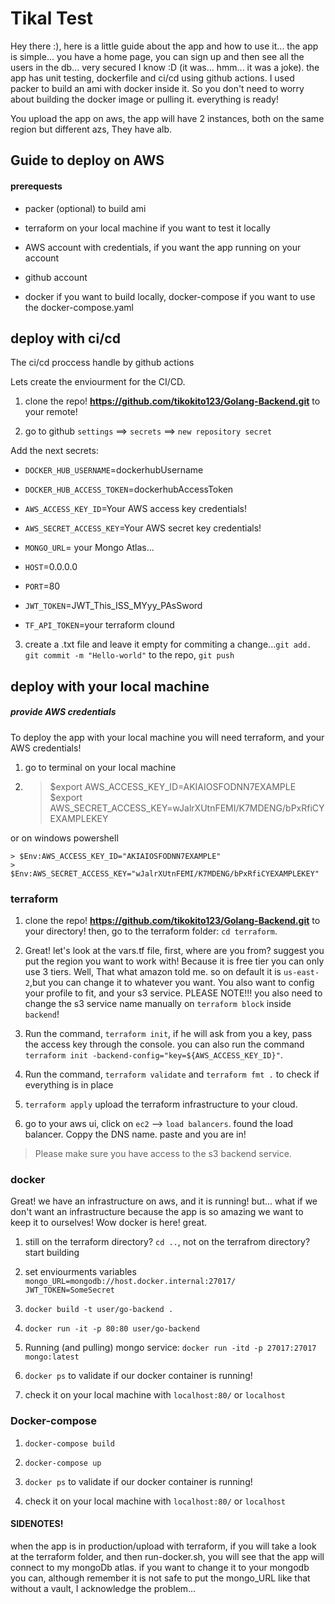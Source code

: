 # Tikal Test

Hey there :), here is a little guide about the app and how to use it...
the app is simple... you have a home page, you can sign up and then see all the users in the db...
very secured I know :D (it was... hmm... it was a joke). the app has unit testing, dockerfile and ci/cd using github actions.
I used packer to build an ami with docker inside it. So you don't need to worry about building the docker image or pulling it. everything is ready! 

You upload the app on aws, the app will have 2 instances, both on the same region but different azs,
They have alb.

## Guide to deploy on AWS

#### prerequests

- packer (optional) to build ami

- terraform on your local machine if you want to test it locally

- AWS account with credentials, if you want the app running on your account

- github account

- docker if you want to build locally, docker-compose if you want to use the docker-compose.yaml

## deploy with ci/cd

The ci/cd proccess handle by github actions

Lets create the enviourment for the CI/CD.

1. clone the repo! **https://github.com/tikokito123/Golang-Backend.git** to your remote!

2. go to github ```settings``` ==> ```secrets``` ==> ```new repository secret```

Add the next secrets:

- ```DOCKER_HUB_USERNAME```=dockerhubUsername
 
- ```DOCKER_HUB_ACCESS_TOKEN```=dockerhubAccessToken

- ```AWS_ACCESS_KEY_ID```=Your AWS access key credentials!

- ```AWS_SECRET_ACCESS_KEY```=Your AWS secret key credentials!

- ```MONGO_URL```= your Mongo Atlas...

- ```HOST```=0.0.0.0

- ```PORT```=80

- ```JWT_TOKEN```=JWT_This_ISS_MYyy_PAsSword

- ```TF_API_TOKEN```=your terraform clound


3. create a .txt file and leave it empty for commiting a change...```git add.``` ```git commit -m "Hello-world"``` to the repo, ```git push```




## deploy with your local machine


##### provide AWS credentials

To deploy the app with your local machine you will need terraform, and your AWS credentials!


1. go to terminal on your local machine

2.  > $export AWS_ACCESS_KEY_ID=AKIAIOSFODNN7EXAMPLE
    > $export AWS_SECRET_ACCESS_KEY=wJalrXUtnFEMI/K7MDENG/bPxRfiCYEXAMPLEKEY

or on windows powershell

    > $Env:AWS_ACCESS_KEY_ID="AKIAIOSFODNN7EXAMPLE"
    > $Env:AWS_SECRET_ACCESS_KEY="wJalrXUtnFEMI/K7MDENG/bPxRfiCYEXAMPLEKEY"

### terraform

1. clone the repo! **https://github.com/tikokito123/Golang-Backend.git** to your directory! then, go to the terraform folder: ```cd terraform```.


2. Great! let's look at the vars.tf file,
first, where are you from? suggest you put the region you want to work with! Because it is free tier you can only use 3 tiers. Well, That what amazon told me. so on default it is 
```us-east-2```,but you can change it to whatever you want. You also want to config your profile to fit, and your s3 service. PLEASE NOTE!!! you also need to change the s3 service name manually on ```terraform block``` inside ```backend```! 

3. Run the command, ```terraform init```, if he will ask from you a key, pass the access key through the console. you can also run the command ```terraform init -backend-config="key=${AWS_ACCESS_KEY_ID}"```.

4. Run the command, ```terraform validate``` and ```terraform fmt .``` to check if everything is in place


5. ```terraform apply``` upload the terraform infrastructure to your cloud.

6. go to your aws ui, click on `ec2` --> `load balancers`. found the load balancer. Coppy the DNS name. paste and you are in!

> Please make sure you have access to the s3 backend service.


### docker

Great! we have an infrastructure on aws, and it is running! but... what if we don't want an infrastructure because the app is so amazing we want to keep it to ourselves! Wow docker is here! great.

1. still on the terraform directory? ```cd ..```, not on the terrafrom directory? start building

2. set enviourments variables 
    `mongo_URL=mongodb://host.docker.internal:27017/`
    `JWT_TOKEN=SomeSecret`

3. `docker build -t user/go-backend .`

4. `docker run -it -p 80:80 user/go-backend`

5. Running (and pulling) mongo service: `docker run -itd -p 27017:27017 mongo:latest`

6. `docker ps` to validate if our docker container is running!

7. check it on your local machine with `localhost:80/` or `localhost`


### Docker-compose 

1. `docker-compose build`

2. `docker-compose up`

3. `docker ps` to validate if our docker container is running!

4. check it on your local machine with `localhost:80/` or `localhost`






#### SIDENOTES!

when the app is in production/upload with terraform, if you will take a look at the terraform folder, and then run-docker.sh, you will see that the app will connect to my mongoDb atlas. if you want to change it to your mongodb you can, although remember it is not safe to put the mongo_URL like that without a vault, I acknowledge the problem...


